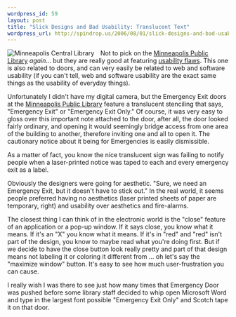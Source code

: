 ```yaml
--- 
wordpress_id: 59
layout: post
title: "Slick Designs and Bad Usability: Translucent Text"
wordpress_url: http://spindrop.us/2006/08/01/slick-designs-and-bad-usability-translucent-text/
---
```

<div style="float:left; margin-right: 1em;">
<img src="http://static.flickr.com/45/180202469_b98fcaf836_m.jpg" alt="Minneapolis Central Library" />
</div>

Not to pick on the [Minneapolis Public Library][mpl] *again*... but they are really good at featuring [usability flaws][1].  This one is also related to doors, and can very easily be related to web and software usability (if you can't tell, web and software usability are the exact same things as the usability of everyday things).

Unfortunately I didn't have my digital camera, but the Emergency Exit doors at the [Minneapolis Public Library][mpl] feature a translucent stenciling that says, "Emergency Exit" or "Emergency Exit Only."  Of course, it was very easy to gloss over this important note attached to the door, after all, the door looked fairly ordinary, and opening it would seemingly bridge access from one area of the building to another, therefore inviting one and all to open it.  The cautionary notice about it being for Emergencies is easily dismissible.

As a matter of fact, you know the nice translucent sign was failing to notify people when a laser-printed notice was taped to each and every emergency exit as a label.

Obviously the designers were going for aesthetic.  "Sure, we need an Emergency Exit, but it doesn't have to stick out."  In the real world, it seems people preferred having no aesthetics (laser printed sheets of paper are temporary, right) and usability over aesthetics and fire-alarms.  

The closest thing I can think of in the electronic world is the "close" feature of an application or a pop-up window.  If it says close, you know what it means.  If it's an "X" you know what it means.  If it's in "red" and "red" isn't part of the design, you know to maybe read what you're doing first.  But if we decide to have the close button look really pretty and part of that design means not labeling it or coloring it different from ... oh let's say the "maximize window" button.  It's easy to see how much user-frustration you can cause.

I really wish I was there to see just how many times that Emergency Door was pushed before some library staff decided to whip open Microsoft Word and type in the largest font possible "Emergency Exit Only" and Scotch tape it on that door.


[mpl]: http://www.mpls.lib.mn.us/newcentrallib.asp "Central Library of the Minneapolis Public Library System"
[1]: http://spindrop.us/2006/07/31/untuitive-interfaces-a-look-at-mpls-automatic-doors/
